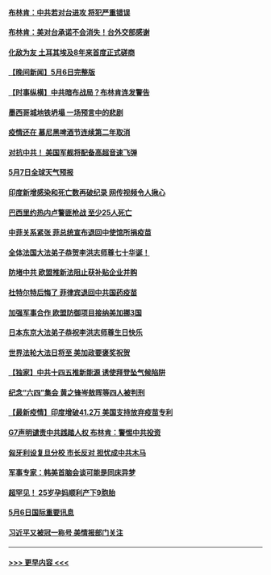 #### [布林肯：中共若对台进攻 将犯严重错误](../pages/prog202/a103112653.md?t=05071201) 
#### [布林肯：美对台承诺不会消失！台外交部感谢](../pages/prog202/a103111829.md?t=05071201) 
#### [化敌为友 土耳其埃及8年来首度正式磋商](../pages/prog202/a103112612.md?t=05071201) 
#### [【晚间新闻】5月6日完整版](../pages/prog202/a103112555.md?t=05071201) 
#### [【时事纵横】中共暗布战局？布林肯连发警告](../pages/prog202/a103112517.md?t=05071201) 
#### [墨西哥城地铁坍塌 一场预言中的悲剧](../pages/prog202/a103111679.md?t=05071201) 
#### [疫情还在 慕尼黑啤酒节连续第二年取消](../pages/prog202/a103110762.md?t=05071201) 
#### [对抗中共！ 美国军舰将配备高超音速飞弹](../pages/prog202/a103112006.md?t=05071201) 
#### [5月7日全球天气预报](../pages/prog202/a103112454.md?t=05071201) 
#### [印度新增感染和死亡数再破纪录 网传视频令人揪心](../pages/prog202/a103112342.md?t=05071201) 
#### [巴西里约热内卢警匪枪战 至少25人死亡](../pages/prog202/a103112412.md?t=05071201) 
#### [中菲关系紧张 菲总统宣布退回中使馆所捐疫苗](../pages/prog202/a103112325.md?t=05071201) 
#### [全体法国大法弟子恭贺李洪志师尊七十华诞！](../pages/prog202/a103112374.md?t=05071201) 
#### [防堵中共 欧盟推新法阻止获补贴企业并购](../pages/prog202/a103112326.md?t=05071201) 
#### [杜特尔特后悔了 菲律宾退回中共国药疫苗](../pages/prog202/a103112356.md?t=05071201) 
#### [加强军事合作 欧盟防御项目接纳美加挪3国](../pages/prog202/a103112134.md?t=05071201) 
#### [日本东京大法弟子恭祝李洪志师尊生日快乐](../pages/prog202/a103112305.md?t=05071201) 
#### [世界法轮大法日将至 美加政要褒奖祝贺](../pages/prog202/a103112218.md?t=05071201) 
#### [【独家】中共十四五推新能源 诱使拜登坠气候陷阱](../pages/prog202/a103112239.md?t=05071201) 
#### [纪念“六四”集会 黄之锋岑敖晖等四人被判刑](../pages/prog202/a103112241.md?t=05071201) 
#### [【最新疫情】印度增破41.2万 美国支持放弃疫苗专利](../pages/prog202/a103112243.md?t=05071201) 
#### [G7声明谴责中共践踏人权 布林肯：警惕中共投资](../pages/prog202/a103112201.md?t=05071201) 
#### [匈牙利设复旦分校 市长反对 担忧成中共木马](../pages/prog202/a103112179.md?t=05071201) 
#### [军事专家：韩美首脑会谈可能是同床异梦](../pages/prog202/a103112141.md?t=05071201) 
#### [超罕见！ 25岁孕妈顺利产下9胞胎](../pages/prog202/a103111915.md?t=05071201) 
#### [5月6日国际重要讯息](../pages/prog202/a103111965.md?t=05071201) 
#### [习近平又被冠一称号 美情报部门关注](../pages/prog202/a103111921.md?t=05071201) 

----
#### [ >>> 更早内容 <<< ](../indexes/prog202-earlier.md)
